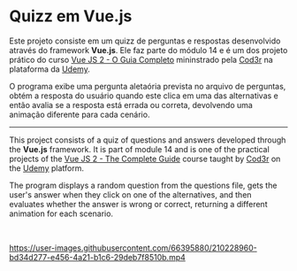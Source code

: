 # Quizz em Vue.js

Este projeto consiste em um quizz de perguntas e respostas desenvolvido através do framework **Vue.js**. Ele faz parte do módulo 14 e é um dos projeto prático do curso [Vue JS 2 - O Guia Completo](https://www.udemy.com/course/vue-js-completo/?src=sac&kw=Vue+JS) mininstrado pela [Cod3r](https://www.cod3r.com.br/) na plataforma da [Udemy](https://www.udemy.com/). 

O programa exibe uma pergunta aletaória prevista no arquivo de perguntas, obtém a resposta do usuário quando este clica em uma das alternativas e então avalia se a resposta está errada ou correta, devolvendo uma animação diferente para cada cenário.

<hr>

This project consists of a quiz of questions and answers developed through the **Vue.js** framework. It is part of module 14 and is one of the practical projects of the [Vue JS 2 - The Complete Guide](https://www.udemy.com/course/vue-js-completo/?src=sac&kw=Vue+JS) course taught by [Cod3r](https://www.cod3r.com.br/) on the [Udemy](https://www.udemy.com/) platform.

The program displays a random question from the questions file, gets the user's answer when they click on one of the alternatives, and then evaluates whether the answer is wrong or correct, returning a different animation for each scenario.

<br>

https://user-images.githubusercontent.com/66395880/210228960-bd34d277-e456-4a21-b1c6-29deb7f8510b.mp4

